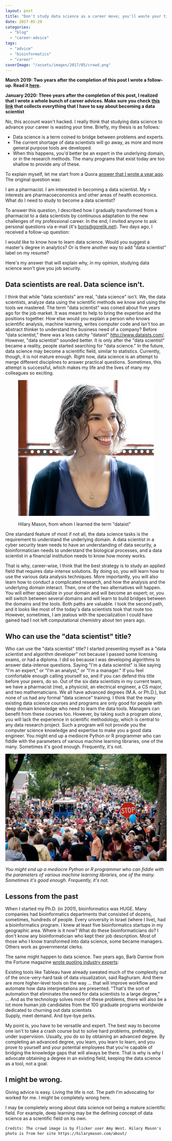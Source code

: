 ```yaml
---
layout: post
title: "Don't study data science as a career move; you'll waste your time!"
date: 2017-05-29
categories: 
  - "blog"
  - "career-advice"
tags: 
  - "advice"
  - "bioinformatics"
  - "career"
coverImage: "/assets/images/2017/05/crowd.png"
---
```


**March 2019: Two years after the completion of this post I wrote a follow-up. Read it [here](https://gorelik.net/2019/03/07/the-data-science-umbrella-or-should-you-study-data-science-as-a-career-move-the-2019-edition/).**

**January 2020: Three years after the completion of this post, I realized that I wrote a whole bunch of career advices. Make sure you check [this link](https://gorelik.net/category/career-advice/) that collects everything that I have to say about becoming a data scientist**

No, this account wasn't hacked. I really think that studying data science to advance your career is wasting your time. Briefly, my thesis is as follows:

- Data science is a term coined to bridge between problems and experts.
- The current shortage of data scientists will go away, as more and more general purpose tools are developed.
- When this happens, you'd better be an expert in the underlying domain, or in the research methods. The many programs that exist today are too shallow to provide any of these.

To explain myself, let me start from a Quora [answer that I wrote a year ago](https://www.quora.com/I-am-a-pharmacist-I-am-interested-in-becoming-a-data-scientist-My-interests-are-pharmacoeconomics-and-other-areas-of-health-economics-What-do-I-need-to-study-to-become-a-data-scientist/answer/Boris-Gorelik). The original question was:

I am a pharmacist. I am interested in becoming a data scientist. My > interests are pharmacoeconomics and other areas of health economics. What do I need to study to become a data scientist?

To answer this question, I described how I gradually transformed from a pharmacist to a data scientists by continuous adaptation to the new challenges of my professional career. In the end, I invited anyone to ask personal questions via e-mail (it's boris@gorelik.net). Two days ago, I received a follow-up question:

I would like to know how to learn data science. Would you suggest a master's degree in analytics? Or is there another way to add "data scientist" label on my resume?

Here's my answer that will explain why, in my opinion, studying data science won't give you job security.

## Data scientists are real. Data science isn't.

I think that while "data scientists" are real, "data science" isn't. We, the data scientists, analyze data using the scientific methods we know and using the tools we mastered. The term "data scientist" was coined about five years ago for the job market. It was meant to help to bring the expertise and the positions together. How else would you explain a person who knows scientific analysis, machine learning, writes computer code and isn't too an abstract thinker to understand the business need of a company? Before "data scientist," there was a less catchy "dataist" http://www.dataists.com/. However, "data scientist" sounded better. It is only after the "data scientist" became a reality, people started searching for "data science." In the future, data science may become a scientific field, similar to statistics. Currently, though, it is not mature enough. Right now, data science is an attempt to merge different disciplines to answer practical questions. Sometimes, this attempt is successful, which makes my life and the lives of many my colleagues so exciting.

<figure>

![Hilary Mason, from whom I learned the term dataist ](/assets/images/2017/05/hilary_mason.jpg)

<figcaption>

Hilary Mason, from whom I learned the term "dataist"

</figcaption>

</figure>

One standard feature of most if not all, the data science tasks is the requirement to understand the underlying domain. A data scientist in a cyber security team needs to have an understanding of data security, a bioinformatician needs to understand the biological processes, and a data scientist in a financial institution needs to know how money works.

That is why, career-wise, I think that the best strategy is to study an applied field that requires data-intense solutions. By doing so, you will learn how to use the various data analysis techniques. More importantly, you will also learn how to conduct a complicated research, and how the analysis and the underlying domain interact. Then, one of the two alternatives will happen. You will either specialize in your domain and will become an expert; or, you will switch between several domains and will learn to build bridges between the domains and the tools. Both paths are valuable. I took the second path, and it looks like most of the today's data scientists took that route too. However, sometimes, I am jealous with the specialization I could have gained had I not left computational chemistry about ten years ago.

## Who can use the "data scientist" title?

Who can use the "data scientist" title? I started presenting myself as a "data scientist and algorithm developer" not because I passed some licensing exams, or had a diploma. I did so because I was developing algorithms to answer data-intense questions. Saying "I'm a data scientist" is like saying "I'm an expert," or "I'm an analyst," or "I'm a manager." If you feel comfortable enough calling yourself so, and if you can defend this title before your peers, do so. Out of the six data scientists in my current team, we have a pharmacist (me), a physicist, an electrical engineer, a CS major, and two mathematicians. We all have advanced degrees (M.A. or Ph.D.), but none of us had any formal "data science" training. I think that the many existing data science courses and programs are only good for people with deep domain knowledge who need to learn the data tools. Managers can benefit from these courses too. However, by taking such a program _alone_, you will lack the experience in scientific methodology, which is central to any data research project. Such a program will not provide you the computer science knowledge and expertise to make you a good data engineer. You might end up a mediocre Python or R programmer who can fiddle with the parameters of various machine learning libraries, one of the many. Sometimes it's good enough. Frequently, it's not.

![](/assets/images/2017/05/crowd.png)

_You might end up a mediocre Python or R programmer who can fiddle with the parameters of various machine learning libraries, one of the many. Sometimes it's good enough. Frequently, it's not._

## Lessons from the past

When I started my Ph.D. (in 2001), bioinformatics was HUGE. Many companies had bioinformatics departments that consisted of dozens, sometimes, hundreds of people. Every university in Israel (where I live), had a bioinformatics program. I knew at least five bioinformatics startups in my geographic area. Where is it now? What do these bioinformaticians do? I don't know any bioinformatician who kept their job description. Most of those who I know transformed into data science, some became managers. Others work as governmental clerks.

The same might happen to data science. Two years ago, Barb Darrow from the Fortune magazine [wrote quoting industry experts](http://fortune.com/2015/05/21/data-science-white-hot/):

Existing tools like Tableau have already sweated much of the complexity out of the once-very-hard task of data visualization, said Raghuram. And there are more higher-level tools on the way ... that will improve workflow and automate how data interpretations are presented. "That's the sort of automation that eliminates the need for data scientists to a large degree," ... And as the technology solves more of these problems, there will also be a lot more human job candidates from the 100 graduate programs worldwide dedicated to churning out data scientists  
Supply, meet demand. And bye-bye perks.

My point is, you have to be versatile and expert. The best way to become one isn't to take a crash course but to solve hard problems, preferably, under supervision. Usually, you do so by obtaining an advanced degree. By completing an advanced degree, you learn, you learn to learn, and you prove to yourself and your potential employees that you're capable of bridging the knowledge gaps that will always be there. That is why is why I advocate obtaining a degree in an existing field, keeping the data science as a tool, not a goal.

## I might be wrong.

Giving advice is easy. Living the life is not. The path I'm advocating for worked for me. I might be completely wrong here.

I may be completely wrong about data science not being a mature scientific field. For example, deep learning may be the defining concept of data science as a scientific field on its own.

```
Credits: The crowd image is by Flicker user Amy West. Hilary Mason's photo is from her site https://hilarymason.com/about/
```
